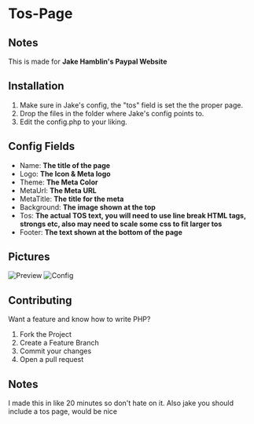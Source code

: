 # Tos-Page

## Notes
This is made for <strong>Jake Hamblin's Paypal Website</strong>

## Installation
1. Make sure in Jake's config, the "tos" field is set the the proper page.
2. Drop the files in the folder where Jake's config points to.
3. Edit the config.php to your liking.

## Config Fields
* Name: <strong>The title of the page</strong>
* Logo: <strong>The Icon & Meta logo</strong>
* Theme: <strong>The Meta Color</strong>
* MetaUrl: <strong>The Meta URL</strong>
* MetaTitle: <strong>The title for the meta</strong>
* Background: <strong>The image shown at the top</strong>
* Tos: <strong>The actual TOS text, you will need to use line break HTML tags, strongs etc, also may need to scale some css to fit larger tos</strong>
* Footer: <strong>The text shown at the bottom of the page</strong>

## Pictures
![Preview](http://xendev.us/gallery/captures/398947.png)
![Config](http://xendev.us/gallery/captures/668813.png)

## Contributing
Want a feature and know how to write PHP?
1. Fork the Project
2. Create a Feature Branch
3. Commit your changes
4. Open a pull request

## Notes
I made this in like 20 minutes so don't hate on it.
Also jake you should include a tos page, would be nice
